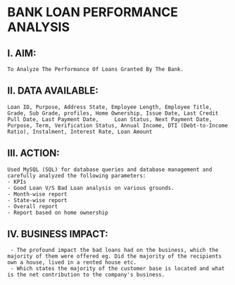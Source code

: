 # BANK LOAN PERFORMANCE ANALYSIS

## I. AIM: 
	To Analyze The Performance Of Loans Granted By The Bank.
 
## II. DATA AVAILABLE:
	Loan ID, Purpose, Address State, Employee Length, Employee Title, Grade, Sub Grade, profiles, Home Ownership, Issue Date, Last Credit Pull Date, Last Payment Date, 	Loan Status, Next Payment Date, Purpose, Term, Verification Status, Annual Income, DTI (Debt-to-Income Ratio), Instalment, Interest Rate, Loan Amount
 
## III. ACTION: 
 	Used MySQL (SQL) for database queries and database management and carefully analyzed the following parameters: 
	- KPIs 
	- Good Loan V/S Bad Loan analysis on various grounds.
	- Month-wise report 
	- State-wise report 
	- Overall report 
	- Report based on home ownership

## IV. BUSINESS IMPACT: 
	 - The profound impact the bad loans had on the business, which the majority of them were offered eg. Did the majority of the recipients own a house, lived in a rented house etc. 
	 - Which states the majority of the customer base is located and what is the net contribution to the company's business.





